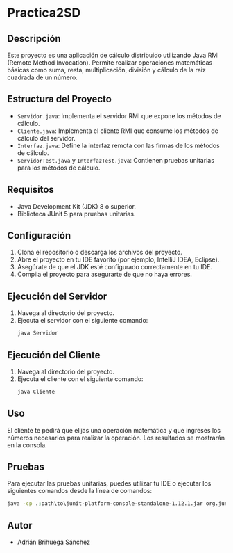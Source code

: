 # Practica2SD

## Descripción
Este proyecto es una aplicación de cálculo distribuido utilizando Java RMI (Remote Method Invocation). Permite realizar operaciones matemáticas básicas como suma, resta, multiplicación, división y cálculo de la raíz cuadrada de un número.

## Estructura del Proyecto
- `Servidor.java`: Implementa el servidor RMI que expone los métodos de cálculo.
- `Cliente.java`: Implementa el cliente RMI que consume los métodos de cálculo del servidor.
- `Interfaz.java`: Define la interfaz remota con las firmas de los métodos de cálculo.
- `ServidorTest.java` y `InterfazTest.java`: Contienen pruebas unitarias para los métodos de cálculo.

## Requisitos
- Java Development Kit (JDK) 8 o superior.
- Biblioteca JUnit 5 para pruebas unitarias.

## Configuración
1. Clona el repositorio o descarga los archivos del proyecto.
2. Abre el proyecto en tu IDE favorito (por ejemplo, IntelliJ IDEA, Eclipse).
3. Asegúrate de que el JDK esté configurado correctamente en tu IDE.
4. Compila el proyecto para asegurarte de que no haya errores.

## Ejecución del Servidor
1. Navega al directorio del proyecto.
2. Ejecuta el servidor con el siguiente comando:
   ```sh
   java Servidor
   ```

## Ejecución del Cliente
1. Navega al directorio del proyecto.
2. Ejecuta el cliente con el siguiente comando:
   ```sh
   java Cliente
   ```

## Uso
El cliente te pedirá que elijas una operación matemática y que ingreses los números necesarios para realizar la operación. Los resultados se mostrarán en la consola.

## Pruebas
Para ejecutar las pruebas unitarias, puedes utilizar tu IDE o ejecutar los siguientes comandos desde la línea de comandos:
```sh
java -cp .;path\to\junit-platform-console-standalone-1.12.1.jar org.junit.platform.console.ConsoleLauncher --class-path . --scan-class-path
```

## Autor
- Adrián Brihuega Sánchez

